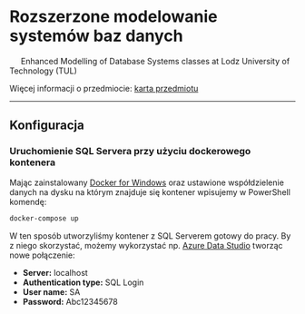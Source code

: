 # Rozszerzone modelowanie systemów baz danych

<img src="https://static.dwcdn.net/css/flag-icons/flags/4x3/gb.svg" height="10" width="20">Enhanced Modelling of Database Systems classes at Lodz University of Technology (TUL)

Więcej informacji o przedmiocie: [karta przedmiotu](https://programy.p.lodz.pl/ectslabel-web/przedmiot_3.jsp?l=pl&idPrzedmiotu=172758&pkId=1149&s=1&j=0&w=informatyka%20stosowana&v=3)

---

## Konfiguracja

### Uruchomienie SQL Servera przy użyciu dockerowego kontenera

Mając zainstalowany [Docker for Windows](https://hub.docker.com/editions/community/docker-ce-desktop-windows/) oraz ustawione współdzielenie danych na dysku na którym znajduje się kontener wpisujemy w PowerShell komendę:

```sh
docker-compose up
```

W ten sposób utworzyliśmy kontener z SQL Serverem gotowy do pracy. By z niego skorzystać, możemy wykorzystać np. [Azure Data Studio](https://docs.microsoft.com/pl-pl/sql/azure-data-studio/download-azure-data-studio?view=sql-server-ver15) tworząc nowe połączenie:

+ **Server:** localhost
+ **Authentication type:** SQL Login
+ **User name:** SA
+ **Password:** Abc12345678
